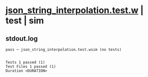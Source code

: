 # [json_string_interpolation.test.w](../../../../../examples/tests/valid/json_string_interpolation.test.w) | test | sim

## stdout.log
```log
pass ─ json_string_interpolation.test.wsim (no tests)
 
 
Tests 1 passed (1)
Test Files 1 passed (1)
Duration <DURATION>
```

